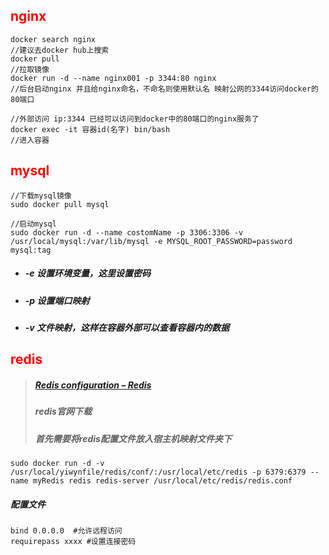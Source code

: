 ## <font color='red'>nginx</font>



```shell
docker search nginx
//建议去docker hub上搜索
docker pull  
//拉取镜像 
docker run -d --name nginx001 -p 3344:80 nginx
//后台启动nginx 并且给nginx命名，不命名则使用默认名 映射公网的3344访问docker的80端口

//外部访问 ip:3344 已经可以访问到docker中的80端口的nginx服务了
docker exec -it 容器id(名字) bin/bash
//进入容器
```





## <font color='red'>mysql</font>



```shell
//下载mysql镜像
sudo docker pull mysql

//启动mysql
sudo docker run -d --name costomName -p 3306:3306 -v /usr/local/mysql:/var/lib/mysql -e MYSQL_ROOT_PASSWORD=password   mysql:tag 
```

- ##### -e 设置环境变量，这里设置密码

- ##### -p 设置端口映射

- ##### -v 文件映射，这样在容器外部可以查看容器内的数据





## <font color='red'>redis</font>



> ##### [Redis configuration – Redis](https://redis.io/topics/config)
>
> ##### redis官网下载
>
> ##### 首先需要将redis配置文件放入宿主机映射文件夹下

```shell
sudo docker run -d -v /usr/local/yiwynfile/redis/conf/:/usr/local/etc/redis -p 6379:6379 --name myRedis redis redis-server /usr/local/etc/redis/redis.conf
```

##### 配置文件

```shell
bind 0.0.0.0  #允许远程访问
requirepass xxxx #设置连接密码
```

